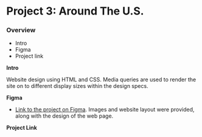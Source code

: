 # Project 3: Around The U.S.

### Overview  

* Intro  
* Figma
* Project link
  
**Intro**
  
Website design using HTML and CSS. Media queries are used to render the site on to different display sizes within the design specs. 
  
**Figma**  
  
* [Link to the project on Figma](https://www.figma.com/file/ii4xxsJ0ghevUOcssTlHZv/Sprint-3%3A-Around-the-US?node-id=0%3A1). Images and website layout were provided, along with the design of the web page.

**Project Link**
